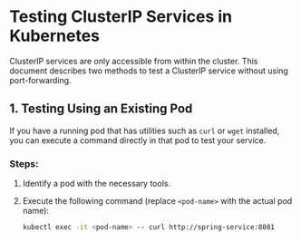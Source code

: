 # Testing ClusterIP Services in Kubernetes

ClusterIP services are only accessible from within the cluster. This document describes two methods to test a ClusterIP service without using port-forwarding.

## 1. Testing Using an Existing Pod

If you have a running pod that has utilities such as `curl` or `wget` installed, you can execute a command directly in that pod to test your service.

### Steps:

1. Identify a pod with the necessary tools.
2. Execute the following command (replace `<pod-name>` with the actual pod name):

   ```bash
   kubectl exec -it <pod-name> -- curl http://spring-service:8081
